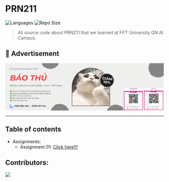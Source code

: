 # PRN211

![Languages](https://img.shields.io/github/languages/top/fptqnk17/PRN211?style=flat)
![Repo Size](https://img.shields.io/github/repo-size/fptqnk17/PRN211?style=flat)

> All source code about PRN211 that we learned at FPT University QN AI Campus.

## 📢 Advertisement

<img src="https://raw.githubusercontent.com/fptqnk17/.github/refs/heads/main/images/banner-bao-thu.png" alt="Advertisement" />

---

## Table of contents
- Assignments:
  - Assignment 01: [Click here!!!](Assignments/Assignment_01/README.md)

## Contributors:

<a href="https://github.com/fptqnk17/PRN211/graphs/contributors">
  <img src="https://contrib.rocks/image?repo=fptqnk17/PRN211" />
</a>
